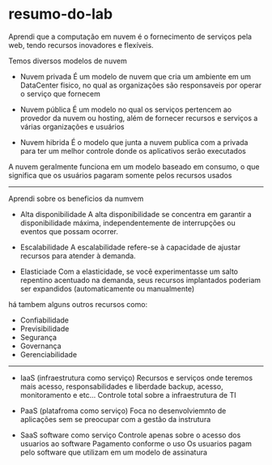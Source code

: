 # resumo-do-lab

Aprendi que a computação em nuvem é o fornecimento de serviços pela web, tendo recursos inovadores e flexíveis.

Temos diversos modelos de nuvem
- Nuvem privada
É um modelo de nuvem que cria um ambiente em um DataCenter fisico, no qual as organizações são responsaveis por operar o serviço que fornecem 

- Nuvem pública
É um modelo no qual os serviços pertencem ao provedor da nuvem ou hosting, além de fornecer recursos e serviços a várias organizações e usuários

- Nuvem hibrida
É o modelo que junta a nuvem publica com a privada para ter um melhor controle donde os aplicativos serão executados

A nuvem geralmente funciona em um modelo baseado em consumo, o que significa que os usuários pagaram somente pelos recursos usados

-------------------------------------------------------------------------------------------------------------------------------------

Aprendi sobre os beneficios da numvem

- Alta disponibilidade
A alta disponibilidade se concentra em garantir a 
disponibilidade máxima, independentemente de 
interrupções ou eventos que possam ocorrer.

- Escalabilidade
A escalabilidade refere-se à capacidade de ajustar recursos 
para atender à demanda.

- Elasticiade
Com a elasticidade, se você experimentasse um salto 
repentino acentuado na demanda, seus recursos 
implantados poderiam ser expandidos 
(automaticamente ou manualmente)

há tambem alguns outros recursos como: 
- Confiabilidade
- Previsibilidade
- Segurança
- Governança
- Gerenciabilidade
-------------------------------------------------------------------------------------------------------------------------------------
- IaaS (infraestrutura como serviço)
Recursos e serviços onde teremos mais acesso, responsabilidades e liberdade
backup, acesso, monitoramento e etc...
Controle total sobre a infraestrutura de TI

- PaaS (platafroma como serviço)
Foca no desenvolviemnto de aplicações sem se preocupar com a gestão da instrutura

- SaaS software como serviço
Controle apenas sobre o acesso dos usuarios ao software
Pagamento conforme o uso
Os usuarios pagam pelo software que utilizam em um modelo de assinatura



